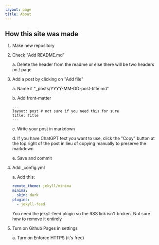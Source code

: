 ```yaml
---
layout: page
title: About
---
```


## How this site was made

1. Make new repository

2. Check "Add README.md"

   a. Delete the header from the readme or else there will be two headers on / page
   
4. Add a post by clicking on "Add file"
   
    a. Name it "_posts/YYYY-MM-DD-post-title.md"
   
    b. Add front-matter
    ```
    ---
    layout: post # not sure if you need this for sure
    title: Title
    ---
    ```
    
    c. Write your post in markdown
   
    d. If you have ChatGPT text you want to use, click the "Copy" button at the top right of the post in lieu of copying manually to preserve the markdown
   
    e. Save and commit
   
6. Add _config.yml
   
    a. Add this:
    ```yml
    remote_theme: jekyll/minima
    minima:
      skin: dark
    plugins:
      - jekyll-feed
    ```
    You need the jekyll-feed plugin so the RSS link isn't broken. Not sure how to remove it entirely
   
8. Turn on Github Pages in settings
   
    a. Turn on Enforce HTTPS (it's free)
